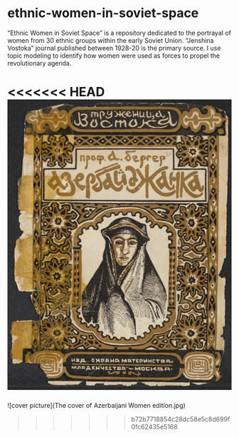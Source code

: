 # ethnic-women-in-soviet-space
“Ethnic Women in Soviet Space” is a repository dedicated to the portrayal of women from 30 ethnic groups within the early Soviet Union. “Jenshina Vostoka” journal published between 1928-20 is the primary source. I use topic modeling to identify how women were used as forces to propel the revolutionary agenda. 

<<<<<<< HEAD
![cover picture](482346980.jpg)
=======
![cover picture](The cover of Azerbaijani Women edition.jpg) 
>>>>>>> b72b7718854c28dc58e5c8d699f0fc62435e5168
